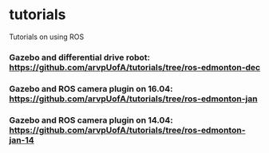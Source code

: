# tutorials
Tutorials on using ROS 

### Gazebo and differential drive robot: https://github.com/arvpUofA/tutorials/tree/ros-edmonton-dec

### Gazebo and ROS camera plugin on 16.04: https://github.com/arvpUofA/tutorials/tree/ros-edmonton-jan

### Gazebo and ROS camera plugin on 14.04: https://github.com/arvpUofA/tutorials/tree/ros-edmonton-jan-14
